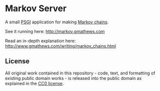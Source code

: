 Markov Server
=============

A small [PSGI]( http://plackperl.org ) application for making [Markov chains](
http://en.wikipedia.org/wiki/Markov_chain ).

See it running here: <http://markov.gmathews.com>

Read an in-depth explanation here: <http://www.gmathews.com/writing/markov_chains.html>


License
-------

All original work contained in this repository - code, text, and formatting of
existing public domain works - is released into the public domain as explained
in the [CC0 license]( https://creativecommons.org/publicdomain/zero/1.0/ ).
